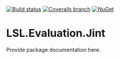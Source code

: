 [![Build status](https://img.shields.io/appveyor/ci/alunacjones/lsl-evaluation-jint.svg)](https://ci.appveyor.com/project/alunacjones/lsl-evaluation-jint)
[![Coveralls branch](https://img.shields.io/coverallsCoverage/github/alunacjones/LSL.Evaluation.Jint)](https://coveralls.io/github/alunacjones/LSL.Evaluation.Jint)
[![NuGet](https://img.shields.io/nuget/v/LSL.Evaluation.Jint.svg)](https://www.nuget.org/packages/LSL.Evaluation.Jint/)

# LSL.Evaluation.Jint

Provide package documentation here.
